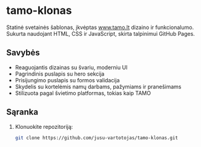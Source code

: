 # tamo-klonas


Statinė svetainės šablonas, įkvėptas www.tamo.lt dizaino ir funkcionalumo. Sukurta naudojant HTML, CSS ir JavaScript, skirta talpinimui GitHub Pages.

## Savybės
- Reaguojantis dizainas su švariu, moderniu UI
- Pagrindinis puslapis su hero sekcija
- Prisijungimo puslapis su formos validacija
- Skydelis su kortelėmis namų darbams, pažymiams ir pranešimams
- Stilizuota pagal švietimo platformas, tokias kaip TAMO

## Sąranka
1. Klonuokite repozitoriją:
   ```bash
   git clone https://github.com/jusu-vartotojas/tamo-klonas.git
